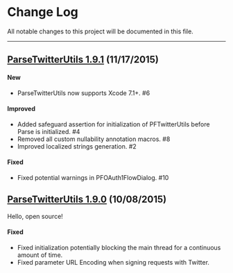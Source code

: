 # Change Log
All notable changes to this project will be documented in this file.

---

## [ParseTwitterUtils 1.9.1](https://github.com/ParsePlatform/ParseTwitterUtils-iOS/releases/tag/1.9.1) (11/17/2015)

#### New
- ParseTwitterUtils now supports Xcode 7.1+. #6

#### Improved
- Added safeguard assertion for initialization of PFTwitterUtils before Parse is initialized. #4
- Removed all custom nullability annotation macros. #8
- Improved localized strings generation. #2

#### Fixed
- Fixed potential warnings in PFOAuth1FlowDialog. #10

## [ParseTwitterUtils 1.9.0](https://github.com/ParsePlatform/ParseTwitterUtils-iOS/releases/tag/1.9.0) (10/08/2015)

Hello, open source!

#### Fixed
- Fixed initialization potentially blocking the main thread for a continuous amount of time.
- Fixed parameter URL Encoding when signing requests with Twitter.
